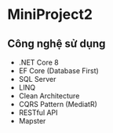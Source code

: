 # MiniProject2
## Công nghệ sử dụng
- .NET Core 8
- EF Core (Database First)
- SQL Server  
- LINQ
- Clean Architecture  
- CQRS Pattern (MediatR)
- RESTful API  
- Mapster
